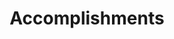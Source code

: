 ---
widget: accomplishments
date_format: Jan 2006
item:
  - certificate_url: "http://rpnshj4rg.hn-bkt.clouddn.com/36.2_.jpg"
    date_end: ""
    date_start: 2022-08-31
    description: "![](https://notebook.grayson.top/media/202302/%E6%8C%91%E6%88%98%E6%9D%AF%E5%9B%BE%E6%A0%87_1675859842.png)"
    organization: Communist Youth League Heilongjiang Provincial Committee
    organization_url: https://docs.qq.com/sheet/DSU5ya05yRFVjanlL?tab=ool3mt&scode=&viewId=v8lQDW&u=0dee6dc6a0c84eb68f9477cba993dd9c
    title: The 13th "Challenge Cup" College Students' Entrepreneurship Plan Competition- Provincial silver award Prize
    url: ""
  - certificate_url: "http://rpnshj4rg.hn-bkt.clouddn.com/37.2_.jpg"
    date_end: ""
    date_start: 2022-08-31
    description: "![](https://notebook.grayson.top/media/202302/%E4%BA%92%E8%81%94%E7%BD%91+%E5%9B%BE%E6%A0%87_1675859962.png)"
    organization: Education Department of Heilongjiang
    organization_url: https://cy.ncss.cn/
    title: The 8th "internet plus" Innovation and Entrepreneurship Competition for College Students - Provincial silver award Prize
    url: ""
  - certificate_url: "http://rpnshj4rghn-bkt.clouddn.com/38.2.jpg"
    date_end: ""
    date_start: 2022-05-16
    description: "![](https://notebook.grayson.top/media/202302/%E6%AD%A3%E5%A4%A7%E6%9D%AF%E5%9B%BE%E6%A0%87_1675859952.png)"
    organization: Commerce Statistical Society of China
    organization_url: http://www.china-cssc.org/list-55-1.html
    title: The 12th Market Survey and Analysis Competition - National Second
      Prize
    url: ""
  - certificate_url: "http://rpnshj4rghn-bkt.clouddn.com/27.1.jpg"
    date_end: ""
    date_start: 2017-08-01
    description: "![](https://notebook.grayson.top/media/202107/jsjdsorg3_1627096131.jpeg)"
    organization: China University Student Computer Design Competition
    organization_url: http://bisai.172xiaoyuan.com/tags.php?/%B5%DA10%BD%EC/
    title: The 10th China University Student Computer Design Competition -National Second
      Prize
    url: ""
  - certificate_url: "http://rpnshj4rghn-bkt.clouddn.com/23.jpg"
    date_end: ""
    date_start: 2017-01-01
    description: "![](https://notebook.grayson.top/media/202107/comaplogo_1627096542.gif)"
    organization: The Interdisciplinary Contest in Modeling (ICM)
    organization_url: https://www.comap.com/undergraduate/contests
    title: 2017 Interdisciplinary Contest in Modeling - Meritorious Winner
    url: ""
widget_id: RECENT-POSTS
headless: true
weight: 40
title: Accomplish&shy;ments
subtitle: null
design:
  columns: "2"
---